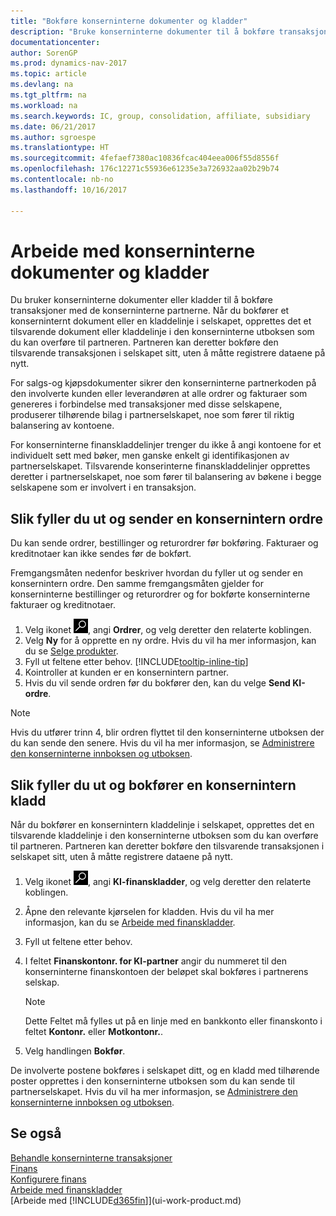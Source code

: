 ```yaml
---
title: "Bokføre konserninterne dokumenter og kladder"
description: "Bruke konserninterne dokumenter til å bokføre transaksjoner med de konserninterne partnerne."
documentationcenter: 
author: SorenGP
ms.prod: dynamics-nav-2017
ms.topic: article
ms.devlang: na
ms.tgt_pltfrm: na
ms.workload: na
ms.search.keywords: IC, group, consolidation, affiliate, subsidiary
ms.date: 06/21/2017
ms.author: sgroespe
ms.translationtype: HT
ms.sourcegitcommit: 4fefaef7380ac10836fcac404eea006f55d8556f
ms.openlocfilehash: 176c12271c55936e61235e3a726932aa02b29b74
ms.contentlocale: nb-no
ms.lasthandoff: 10/16/2017

---
```

# <a name="how-to-work-with-intercompany-documents-and-journals"></a>Arbeide med konserninterne dokumenter og kladder
Du bruker konserninterne dokumenter eller kladder til å bokføre transaksjoner med de konserninterne partnerne. Når du bokfører et konserninternt dokument eller en kladdelinje i selskapet, opprettes det et tilsvarende dokument eller kladdelinje i den konserninterne utboksen som du kan overføre til partneren. Partneren kan deretter bokføre den tilsvarende transaksjonen i selskapet sitt, uten å måtte registrere dataene på nytt.

For salgs-og kjøpsdokumenter sikrer den konserninterne partnerkoden på den involverte kunden eller leverandøren at alle ordrer og fakturaer som genereres i forbindelse med transaksjoner med disse selskapene, produserer tilhørende bilag i partnerselskapet, noe som fører til riktig balansering av kontoene.

For konserninterne finanskladdelinjer trenger du ikke å angi kontoene for et individuelt sett med bøker, men ganske enkelt gi identifikasjonen av partnerselskapet. Tilsvarende konserinterne finanskladdelinjer opprettes deretter i partnerselskapet, noe som fører til balansering av bøkene i begge selskapene som er involvert i en transaksjon.

## <a name="to-fill-in-and-send-an-intercompany-sales-order"></a>Slik fyller du ut og sender en konsernintern ordre
Du kan sende ordrer, bestillinger og returordrer før bokføring. Fakturaer og kreditnotaer kan ikke sendes før de bokført.

Fremgangsmåten nedenfor beskriver hvordan du fyller ut og sender en konsernintern ordre. Den samme fremgangsmåten gjelder for konserninterne bestillinger og returordrer og for bokførte konserninterne fakturaer og kreditnotaer.  

1. Velg ikonet ![Søk etter side eller rapport](media/ui-search/search_small.png "Søk etter side eller rapport"), angi **Ordrer**, og velg deretter den relaterte koblingen.  
2. Velg **Ny** for å opprette en ny ordre. Hvis du vil ha mer informasjon, kan du se [Selge produkter](sales-how-sell-products.md).  
3. Fyll ut feltene etter behov. [!INCLUDE[tooltip-inline-tip](includes/tooltip-inline-tip_md.md)]
4. Kointroller at kunden er en konsernintern partner.
5. Hvis du vil sende ordren før du bokfører den, kan du velge **Send KI-ordre**.

> [!NOTE]
> Hvis du utfører trinn 4, blir ordren flyttet til den konserninterne utboksen der du kan sende den senere. Hvis du vil ha mer informasjon, se [Administrere den konserninterne innboksen og utboksen](intercompany-how-manage-intercompany-inbox.md).

## <a name="to-fill-in-and-post-an-intercompany-journal"></a>Slik fyller du ut og bokfører en konsernintern kladd
Når du bokfører en konsernintern kladdelinje i selskapet, opprettes det en tilsvarende kladdelinje i den konserninterne utboksen som du kan overføre til partneren. Partneren kan deretter bokføre den tilsvarende transaksjonen i selskapet sitt, uten å måtte registrere dataene på nytt.

1. Velg ikonet ![Søk etter side eller rapport](media/ui-search/search_small.png "Søk etter side eller rapport"), angi **KI-finanskladder**, og velg deretter den relaterte koblingen.  
2. Åpne den relevante kjørselen for kladden. Hvis du vil ha mer informasjon, kan du se [Arbeide med finanskladder](ui-work-general-journals.md).
3. Fyll ut feltene etter behov.
4. I feltet **Finanskontonr. for KI-partner** angir du nummeret til den konserninterne finanskontoen der beløpet skal bokføres i partnerens selskap.

    > [!NOTE]
    > Dette Feltet må fylles ut på en linje med en bankkonto eller finanskonto i feltet **Kontonr.** eller **Motkontonr.**.  
5. Velg handlingen **Bokfør**.

De involverte postene bokføres i selskapet ditt, og en kladd med tilhørende poster opprettes i den konserninterne utboksen som du kan sende til partnerselskapet. Hvis du vil ha mer informasjon, se [Administrere den konserninterne innboksen og utboksen](intercompany-how-manage-intercompany-inbox.md). 

## <a name="see-also"></a>Se også
[Behandle konserninterne transaksjoner](intercompany-manage.md)  
[Finans](finance.md)  
[Konfigurere finans](finance-setup-finance.md)  
[Arbeide med finanskladder](ui-work-general-journals.md)  
[Arbeide med [!INCLUDE[d365fin](includes/d365fin_md.md)]](ui-work-product.md)

